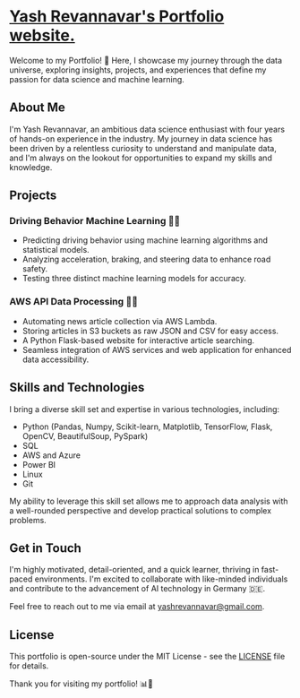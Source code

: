# [Yash Revannavar's Portfolio website.](https://yashrevannavar.github.io/)

Welcome to my Portfolio! 🚀 Here, I showcase my journey through the data universe, exploring insights, projects, and experiences that define my passion for data science and machine learning.

## About Me

I'm Yash Revannavar, an ambitious data science enthusiast with four years of hands-on experience in the industry. My journey in data science has been driven by a relentless curiosity to understand and manipulate data, and I'm always on the lookout for opportunities to expand my skills and knowledge.

## Projects

### Driving Behavior Machine Learning 🚗🤖
- Predicting driving behavior using machine learning algorithms and statistical models.
- Analyzing acceleration, braking, and steering data to enhance road safety.
- Testing three distinct machine learning models for accuracy.

### AWS API Data Processing 📰🌐
- Automating news article collection via AWS Lambda.
- Storing articles in S3 buckets as raw JSON and CSV for easy access.
- A Python Flask-based website for interactive article searching.
- Seamless integration of AWS services and web application for enhanced data accessibility.

## Skills and Technologies

I bring a diverse skill set and expertise in various technologies, including:
- Python (Pandas, Numpy, Scikit-learn, Matplotlib, TensorFlow, Flask, OpenCV, BeautifulSoup, PySpark)
- SQL
- AWS and Azure
- Power BI
- Linux
- Git

My ability to leverage this skill set allows me to approach data analysis with a well-rounded perspective and develop practical solutions to complex problems.

## Get in Touch

I'm highly motivated, detail-oriented, and a quick learner, thriving in fast-paced environments. I'm excited to collaborate with like-minded individuals and contribute to the advancement of AI technology in Germany 🇩🇪.

Feel free to reach out to me via email at [yashrevannavar@gmail.com](mailto:yashrevannavar@gmail.com).

## License

This portfolio is open-source under the MIT License - see the [LICENSE](LICENSE) file for details.

Thank you for visiting my portfolio! 📊🤖

